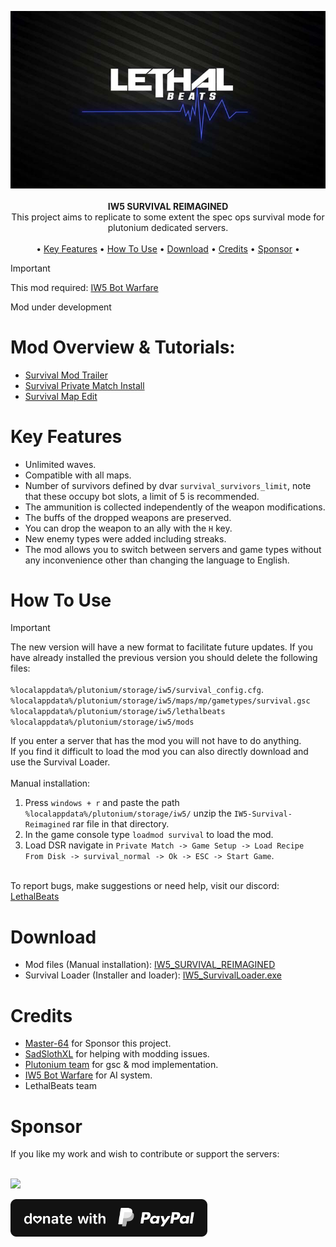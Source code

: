 <p align="center">
  <img src="https://github.com/LastDemon99/LastDemon99/blob/main/Data/lb_logo.jpg">  
  <br><br>
  <b>IW5 SURVIVAL REIMAGINED</b><br>
  <a>This project aims to replicate to some extent the spec ops survival mode for plutonium dedicated servers.</a> 
  <br><br>
    • <a href="#key-features">Key Features</a> •  
  <a href="#how-to-use">How To Use</a> •
  <a href="#download">Download</a> •
  <a href="#credits">Credits</a> •
  <a href="#sponsor">Sponsor</a> •
</p>

> [!IMPORTANT]
>
> This mod required: [IW5 Bot Warfare](https://github.com/ineedbots/piw5_bot_warfare)
> 
> Mod under development
> 

# **Mod Overview & Tutorials:**
- [Survival Mod Trailer](https://www.youtube.com/watch?v=dLZ6dSQqObk)
- [Survival Private Match Install](https://youtu.be/6RxgkRCW0f4)
- [Survival Map Edit](https://youtu.be/VmC0uUfFp_c)


# <a name="key-features"></a>Key Features
- Unlimited waves.
- Compatible with all maps.
- Number of survivors defined by dvar `survival_survivors_limit`, note that these occupy bot slots, a limit of 5 is recommended.
- The ammunition is collected independently of the weapon modifications.
- The buffs of the dropped weapons are preserved.
- You can drop the weapon to an ally with the `H` key.
- New enemy types were added including streaks.
- The mod allows you to switch between servers and game types without any inconvenience other than changing the language to English.

# <a name="how-to-use"></a>How To Use
> [!IMPORTANT]
> 
> The new version will have a new format to facilitate future updates.
> If you have already installed the previous version you should delete the following files:<br><br>
> `%localappdata%/plutonium/storage/iw5/survival_config.cfg`.<br>
> `%localappdata%/plutonium/storage/iw5/maps/mp/gametypes/survival.gsc`<br>
> `%localappdata%/plutonium/storage/iw5/lethalbeats`<br>
> `%localappdata%/plutonium/storage/iw5/mods`
>

If you enter a server that has the mod you will not have to do anything.<br>
If you find it difficult to load the mod you can also directly download and use the Survival Loader.<br><br>
Manual installation:
1. Press `windows + r` and paste the path `%localappdata%/plutonium/storage/iw5/` unzip the `IW5-Survival-Reimagined` rar file in that directory.
2. In the game console type `loadmod survival` to load the mod.
3. Load DSR navigate in `Private Match -> Game Setup -> Load Recipe From Disk -> survival_normal -> Ok -> ESC -> Start Game`.<br><br>

To report bugs, make suggestions or need help, visit our discord: [LethalBeats](https://discord.gg/PrpYznV33s)

# <a name="download"></a>Download
- Mod files (Manual installation): [IW5_SURVIVAL_REIMAGINED](https://github.com/LastDemon99/IW5-Survival-Reimagined/releases/download/iw5-mp-survival-v3.1.0/IW5-Survival-Reimagined.rar)
- Survival Loader (Installer and loader): [IW5_SurvivalLoader.exe](https://github.com/LethalBeats/IW5-Survival-Loader/releases/download/iw5-survival-loader-v1.0/IW5_SurvivalLoader.exe)

# <a name="credits"></a>Credits
- [Master-64](https://github.com/Master-64) for Sponsor this project.
- [SadSlothXL](https://github.com/SadSlothXL) for helping with modding issues.
- [Plutonium team](https://github.com/plutoniummod) for gsc & mod implementation.
- [IW5 Bot Warfare](https://github.com/ineedbots/piw5_bot_warfare) for AI system.
- LethalBeats team
  
# <a name="sponsor"></a>Sponsor
If you like my work and wish to contribute or support the servers:<br><br/>

<a href="https://ko-fi.com/lethalbeats"><img src="https://ko-fi.com/img/githubbutton_sm.svg" height="60"></a>

<a href="https://www.paypal.com/paypalme/lastdemon99/"><img src="https://github.com/LastDemon99/LastDemon99/blob/main/Data/paypal_dark.svg" height="60"></a>
